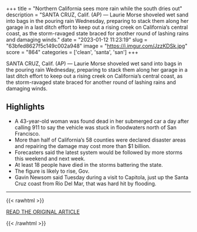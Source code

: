 +++
title = "Northern California sees more rain while the south dries out"
description = "SANTA CRUZ, Calif. (AP) — Laurie Morse shoveled wet sand into bags in the pouring rain Wednesday, preparing to stack them along her garage in a last ditch effort to keep out a rising creek on California’s central coast, as the storm-ravaged state braced for another round of lashing rains and damaging winds."
date = "2023-01-12 11:23:19"
slug = "63bfed8627f5c149c002a948"
image = "https://i.imgur.com/JzzKDSk.jpg"
score = "864"
categories = ['clean', 'santa', 'san']
+++

SANTA CRUZ, Calif. (AP) — Laurie Morse shoveled wet sand into bags in the pouring rain Wednesday, preparing to stack them along her garage in a last ditch effort to keep out a rising creek on California’s central coast, as the storm-ravaged state braced for another round of lashing rains and damaging winds.

## Highlights

- A 43-year-old woman was found dead in her submerged car a day after calling 911 to say the vehicle was stuck in floodwaters north of San Francisco.
- More than half of California’s 58 counties were declared disaster areas and repairing the damage may cost more than $1 billion.
- Forecasters said the latest system would be followed by more storms this weekend and next week.
- At least 18 people have died in the storms battering the state.
- The figure is likely to rise, Gov.
- Gavin Newsom said Tuesday during a visit to Capitola, just up the Santa Cruz coast from Rio Del Mar, that was hard hit by flooding.

---

{{< rawhtml >}}
  <p class="article-category">
    <a target="_blank" href="https://apnews.com/article/weather-natural-disasters-storms-california-los-angeles-fd81a7f8760436fcaa673549e4461486?utm_source=homepage&amp;utm_medium=TopNews&amp;utm_campaign=position_06">READ THE ORIGINAL ARTICLE</a>
  </p>
{{< /rawhtml >}}
